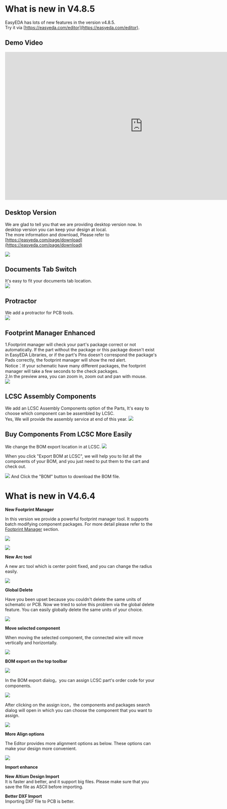 
# What is new in V4.8.5 
 
EasyEDA has lots of new features in the version v4.8.5.  
Try it via [https://easyeda.com/editor](https://easyeda.com/editor).

## Demo Video

<iframe width="906" height="488" src="https://www.youtube.com/embed/gnffNQcJezY" frameborder="0" allowfullscreen></iframe>



## Desktop Version 

We are glad to tell you that we are providing desktop version now. In desktop version you can keep your design at local.   
The more information and download, Please refer to [https://easyeda.com/page/download](https://easyeda.com/page/download)  

![](images/285_Introduction_DesktopVersion.png)

## Documents Tab Switch

It's easy to fit your documents tab location.  
![](images/279_Introduction_EditorTabSwitch.gif)

## Protractor

We add a protractor for PCB tools.  
![](images/280_PCB_PCBTools_Protractor.gif)

## Footprint Manager Enhanced

1.Footprint manager will check your part's package correct or not automatically.  If the part without the package or this package doesn't exist in EasyEDA Libraries, or if the part's Pins doesn't correspond the package's Pads correctly, the footprint manager will show the red alert.   
Notice：If your schematic have many different packages, the footprint manager will take a few seconds to the check packages.  
2.In the preview area, you can zoom in, zoom out and pan with mouse.  
![](images/281_Schematic_FootprintManagerEnhance.png)

## LCSC Assembly Components

We add an LCSC Assembly Components option of the Parts, It's easy to choose which component can be assembled by LCSC.   
Yes, We will provide the assembly service at end of this year.
![](images/282_Schematic_Parts_AssemblyComponents.png)

## Buy Components From LCSC More Easily

We change the BOM export location in at LCSC.
![](images/284_Export_BOM_ExportBOMDailog.png)  

When you click "Export BOM at LCSC", we will help you to list all the components of your BOM,  and you just need to put them to the cart and check out.  

![](images/283_Export_BOM_ExportFromLCSC.png)
And Click the "BOM" button to download the BOM file.






# What is new in V4.6.4 
**New Footprint Manager**

In this version we provide a powerful footprint manager tool.
It supports batch modifying component packages. For more detail please refer to the [Footprint Manager](./Schematic.htm#Footprint-Manager) section.

![](images/264_Schematic_FootprintManager.png)

![](images/267_Schematic_FootprintManagerUI.png)


**New Arc tool**

A new arc tool which is center point fixed, and you can change the radius easily.

![](./images/269_PCB_Arc_Center.gif)

**Global Delete**

Have you been upset because you couldn't delete the same units of schematic or PCB. Now we tried to solve this problem via the global delete feature.
You can easily globally delete the same units of your choice.

![](./images/272_Introduction_Skill_GlobalDelete.png)

**Move selected component**

When moving the selected component, the connected wire will move vertically and horizontally.

![](images/273_Schematic_WireAndComponentMove.gif)

**BOM export on the top toolbar**

![](images/273_Export_BOM_Icon.png)

In the BOM export dialog，you can assign LCSC part's order code for your components.

![](images/085_Export_BOM_Assign.png)

After clicking on the assign icon，the components and packages search dialog will open in which you can choose the component that you want to assign.

![](images/274_Export_BOM_Assigned.png)


**More Align options**

The Editor provides more alignment options as below. 
These options can make your design more convenient.

![](images/275_Introduction_Align.png)


**Import enhance**

**New Altium Design Import**  
  It is faster and better, and it support big files. Please make sure that you save the file as ASCII before importing.  

**Better DXF Import**    
 Importing DXF file to PCB is better.

